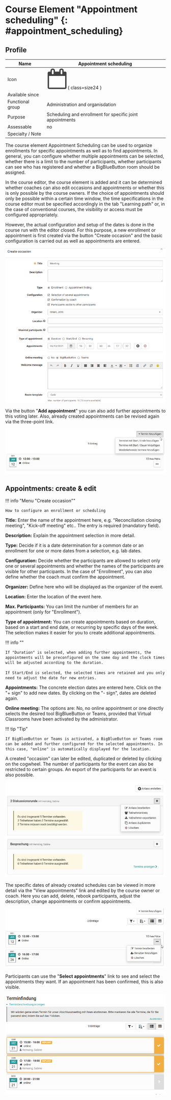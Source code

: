 # Course Element "Appointment scheduling" {: #appointment_scheduling}


## Profile

Name | Appointment scheduling
---------|----------
Icon | ![Appointment scheduling Icon](assets/dateentry.png){ class=size24 }
Available since | 
Functional group | Administration and organisdation
Purpose | Scheduling and enrollment for specific joint appointments
Assessable | no
Specialty / Note |



The course element Appointment Scheduling can be used to organize enrollments
for specific appointments as well as to find appointments. In general, you can
configure whether multiple appointments can be selected, whether there is a
limit to the number of participants, whether participants can see who has
registered and whether a BigBlueButton room should be assigned.

In the course editor, the course element is added and it can be determined
whether coaches can also edit occasions and appointments or whether this is
only possible by the course owners. If the choice of appointments should only
be possible within a certain time window, the time specifications in the
course editor must be specified accordingly in the tab "Learning path" or, in
the case of conventional courses, the visibility or access must be configured
appropriately.

However, the actual configuration and setup of the dates is done in the course
run with the editor closed. For this purpose, a new enrollment or appointment
is first created via the button "Create occasion" and the basic configuration
is carried out as well as appointments are entered.

![create_occaision.png](assets/create_occasion.png)

Via the button "**Add appointment**" you can also add further appointments to this
voting later.  Also, already created appointments can be revised again via the
three-point link.

![add_appointment.png](assets/Termin_hinzufuegen.jpg)

## Appointments: create & edit

!!! info "Menu "Create occasion""

    How to configure an enrollment or scheduling

 **Title:** Enter the name of the appointment here, e.g. "Reconciliation
closing meeting", "Kick-off meeting" etc.. The entry is required (mandatory
field).

 **Description:** Explain the appointment selection in more detail.

 **Type:** Decide if it is a date determination for a common date or an
enrollment for one or more dates from a selection, e.g. lab dates.

 **Configuration:** Decide whether the participants are allowed to select only
one or several appointments and whether the names of the participants are
visible for other participants. In the case of "Enrollment", you can also
define whether the coach must confirm the appointment.

 **Organizer:** Define here who will be displayed as the organizer of the
event.

 **Location:** Enter the location of the event here.

 **Max. Participants:** You can limit the number of members for an appointment
(only for "Enrollment").

**Type of appointment:** You can create appointments based on duration, based
on a start and end date, or recurring by specific days of the week. The
selection makes it easier for you to create additional appointments.

!!! info ""

    If "Duration" is selected, when adding further appointments, the appointments will be preconfigured on the same day and the clock times will be adjusted according to the duration.

    If Start/End is selected, the selected times are retained and you only need to adjust the date for new entries.

 **Appointments:**  The concrete election dates are entered here. Click on the
"+ sign" to add new dates. By clicking on the "- sign", dates are deleted
again.

 **Online meeting:** The options are: No, no online appointment or one
directly selects the desired tool BigBlueButton or Teams, provided that
Virtual Classrooms have been activated by the administrator.

!!! tip "Tip"

    If BigBlueButton or Teams is activated, a BigBlueButton or Teams room can be added and further configured for the selected appointments. In this case, "online" is automatically displayed for the location.

A created "occasion" can later be edited, duplicated or deleted by clicking on
the cogwheel. The number of participants for the event can also be restricted
to certain groups. An export of the participants for an event is also
possible.

![occasion.png](assets/Terminplanung_anlass.jpg)

The specific dates of already created schedules can be viewed in more detail
via the "View appointments" link and edited by the course owner or coach. Here
you can add, delete, rebook participants, adjust the description, change
appointments or confirm appointments.

![find_appointment.png](assets/Terminfindung_punkte.jpg)

Participants can use the "**Select appointments**" link to see and select the
appointments they want. If an appointment has been confirmed, this is also
visible.

![appointment.png](assets/Terminfindung.png)